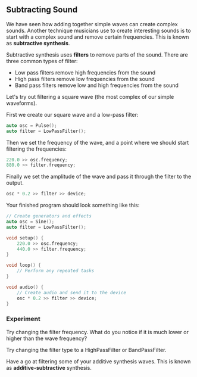## Subtracting Sound

We have seen how adding together simple waves can create complex sounds.  Another technique musicians use to create interesting sounds is to start with a complex sound and remove certain frequencies.  This is known as **subtractive synthesis**.

Subtractive synthesis uses **filters** to remove parts of the sound.  There are three common types of filter:

- Low pass filters remove high frequencies from the sound
- High pass filters remove low frequencies from the sound
- Band pass filters remove low and high frequencies from the sound

Let's try out filtering a square wave (the most complex of our simple waveforms).

First we create our square wave and a low-pass filter:

```cpp
auto osc = Pulse();
auto filter = LowPassFilter();
```

Then we set the frequency of the wave, and a point where we should start filtering the frequencies:

```cpp
220.0 >> osc.frequency;
880.0 >> filter.frequency;
```

Finally we set the amplitude of the wave and pass it through the filter to the output.

```cpp
osc * 0.2 >> filter >> device;
```

Your finished program should look something like this:

```cpp
// Create generators and effects
auto osc = Sine();
auto filter = LowPassFilter();

void setup() {
    220.0 >> osc.frequency;
    440.0 >> filter.frequency;
}

void loop() {
    // Perform any repeated tasks 
}

void audio() {
    // Create audio and send it to the device
    osc * 0.2 >> filter >> device;
}
```

### Experiment

Try changing the filter frequency.  What do you notice if it is much lower or higher than the wave frequency?

Try changing the filter type to a HighPassFilter or BandPassFilter.

Have a go at filtering some of your additive synthesis waves.  This is known as **additive-subtractive** synthesis.
